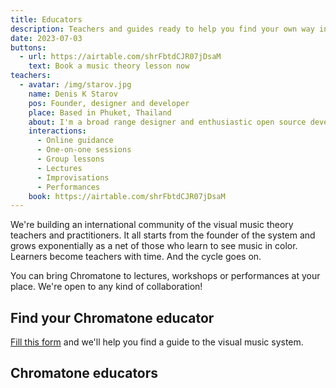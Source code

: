 ```yaml
---
title: Educators
description: Teachers and guides ready to help you find your own way into music
date: 2023-07-03
buttons:
  - url: https://airtable.com/shrFbtdCJR07jDsaM
    text: Book a music theory lesson now
teachers:
  - avatar: /img/starov.jpg
    name: Denis K Starov
    pos: Founder, designer and developer
    place: Based in Phuket, Thailand
    about: I'm a broad range designer and enthusiastic open source developer. So I explore music with the web browser. And share my experiments and explorations with everyone here.
    interactions:
      - Online guidance
      - One-on-one sessions
      - Group lessons
      - Lectures
      - Improvisations
      - Performances
    book: https://airtable.com/shrFbtdCJR07jDsaM
---
```


We're building an international community of the visual music theory teachers and practitioners. It all starts from the founder of the system and grows exponentially as a net of those who learn to see music in color. Learners become teachers with time. And the cycle goes on.

You can bring Chromatone to lectures, workshops or performances at your place. We're open to any kind of collaboration!

## Find your Chromatone educator

[Fill this form](https://airtable.com/shrFbtdCJR07jDsaM) and we'll help you find a guide to the visual music system.

## Chromatone educators

<author-card v-for="teacher in $frontmatter.teachers" :key="teacher" :author="teacher"  />
